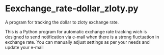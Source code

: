 # Eexchange_rate-dollar_zloty.py
A program for tracking the dollar to zloty exchange rate.

This is a Python program for automatic exchange rate tracking wich is designed to send notification via e-mail when there is a strong fluctuation in exchange rate.
You can manually adjust settings as per your needs and update your e-mail 
